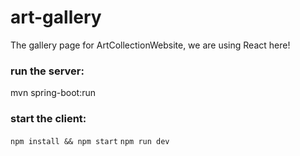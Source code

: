# art-gallery
The gallery page for ArtCollectionWebsite, we are using React here!

### run the server:
mvn spring-boot:run

### start the client:
```npm install && npm start```
```npm run dev```
